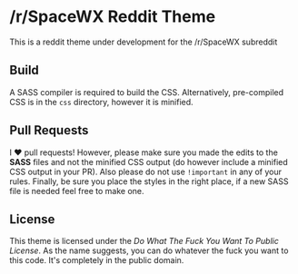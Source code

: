 # /r/SpaceWX Reddit Theme
This is a reddit theme under development for the /r/SpaceWX subreddit

## Build
A SASS compiler is required to build the CSS. Alternatively, pre-compiled CSS is in the `css` directory, however it is minified.

## Pull Requests
I :heart: pull requests! However, please make sure you made the edits to the **SASS** files and not the minified CSS output (do however include a minified CSS output in your PR). Also please do not use `!important` in any of your rules. Finally, be sure you place the styles in the right place, if a new SASS file is needed feel free to make one.

## License
This theme is licensed under the *Do What The Fuck You Want To Public License*. As the name suggests, you can do whatever the fuck you want to this code. It's completely in the public domain.
